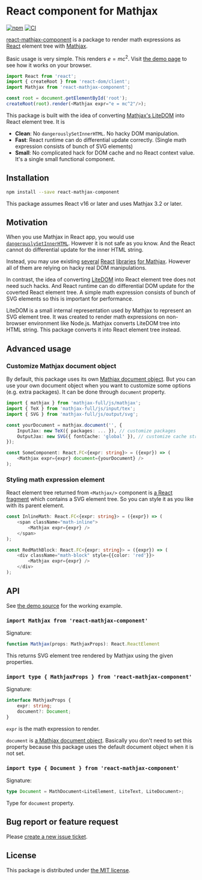 React component for Mathjax
===========================
[![npm][npm-badge]][npm]
[![CI][ci-badge]][ci]

[react-mathjax-component][npm] is a package to render math expressions as [React][react] element tree with
[Mathjax][mathjax].

Basic usage is very simple. This renders $e = mc^2$. Visit [the demo page][demo] to see how it works on your browser.

```typescript
import React from 'react';
import { createRoot } from 'react-dom/client';
import Mathjax from 'react-mathjax-component';

const root = document.getElementById('root');
createRoot(root).render(<Mathjax expr="e = mc^2"/>);
```

This package is built with the idea of converting [Mathjax's LiteDOM][litedom] into React element tree. It is

- **Clean**: No `dangerouslySetInnerHTML`. No hacky DOM manipulation.
- **Fast**: React runtime can do differential update correctly. (Single math expression consists of bunch of SVG elements)
- **Small**: No complicated hack for DOM cache and no React context value. It's a single small functional component.

## Installation

```sh
npm install --save react-mathjax-component
```

This package assumes React v16 or later and uses Mathjax 3.2 or later.

## Motivation

When you use Mathjax in React app, you would use [`dangerouslySetInnerHTML`][danger]. However it is not safe as you know.
And the React cannot do differential update for the inner HTML string.

Instead, you may use existing [several][1] [React][2] [libraries][3] [for Mathjax][4]. However all of them are relying on
hacky real DOM manipulations.

In contrast, the idea of converting [LiteDOM][litedom] into React element tree does not need such hacks. And React runtime
can do differential DOM update for the coverted React element tree.  A simple math expression consists of bunch of SVG
elements so this is important for performance.

LiteDOM is a small internal representation used by Mathjax to represent an SVG element tree. It was created to render math
expressions on non-browser environment like Node.js. Mathjax converts LiteDOM tree into HTML string. This package converts
it into React element tree instead.

## Advanced usage

### Customize Mathjax document object

By default, this package uses its own [Mathjax document object][mathjax-doc]. But you can use your own document object when
you want to customize some options (e.g. extra packages). It can be done through `document` property.

```typescript
import { mathjax } from 'mathjax-full/js/mathjax';
import { TeX } from 'mathjax-full/js/input/tex';
import { SVG } from 'mathjax-full/js/output/svg';

const yourDocument = mathjax.document('', {
    InputJax: new TeX({ packages: ... }), // customize packages
    OutputJax: new SVG({ fontCache: 'global' }), // customize cache strategy
});

const SomeComponent: React.FC<{expr: string}> = ({expr}) => (
    <Mathjax expr={expr} document={yourDocument} />
);
```

### Styling math expression element

React element tree returned from `<Mathjax/>` component is [a React fragment][react-fragment] which contains a SVG
element tree. So you can style it as you like with its parent element.

```typescript
const InlineMath: React.FC<{expr: string}> = ({expr}) => (
    <span className="math-inline">
        <Mathjax expr={expr} />
    </span>
);

const RedMathBlock: React.FC<{expr: string}> = ({expr}) => (
    <div className="math-block" style={{color: 'red'}}>
        <Mathjax expr={expr} />
    </div>
);
```

## API

See [the demo source](./demo/index.tsx) for the working example.

### `import Mathjax from 'react-mathjax-component'`

Signature:

```typescript
function Mathjax(props: MathjaxProps): React.ReactElement
```

This returns SVG element tree rendered by Mathjax using the given properties.

### `import type { MathjaxProps } from 'react-mathjax-component'`

Signature:

```typescript
interface MathjaxProps {
    expr: string;
    document?: Document;
}
```

`expr` is the math expression to render.

`document` is [a Mathjax document object][mathjax-doc]. Basically you don't need to set this property because this
package uses the default document object when it is not set.

### `import type { Document } from 'react-mathjax-component'`

Signature:

```typescript
type Document = MathDocument<LiteElement, LiteText, LiteDocument>;
```

Type for `document` property.

## Bug report or feature request

Please [create a new issue ticket](https://github.com/rhysd/react-mathjax-component/issues/new).

## License

This package is distributed under [the MIT license](./LICENSE.txt).


[npm]: https://www.npmjs.com/package/react-mathjax-component
[react]: https://reactjs.org/
[mathjax]: https://www.mathjax.org/
[demo]: https://rhysd.github.io/react-mathjax-component/
[litedom]: https://github.com/mathjax/MathJax-src/tree/master/ts/adaptors/lite
[danger]: https://reactjs.org/docs/dom-elements.html#dangerouslysetinnerhtml
[mathjax-doc]: https://docs.mathjax.org/en/latest/options/document.html
[react-fragment]: https://reactjs.org/docs/fragments.html
[1]: https://www.npmjs.com/package/react-mathjax
[2]: https://www.npmjs.com/package/better-react-mathjax
[3]: https://www.npmjs.com/package/mathjax-react
[4]: https://www.npmjs.com/package/@yozora/react-mathjax
[ci-badge]: https://github.com/rhysd/react-mathjax-component/actions/workflows/ci.yml/badge.svg
[ci]: https://github.com/rhysd/react-mathjax-component/actions/workflows/ci.yml
[npm-badge]: https://badge.fury.io/js/react-mathjax-component.svg
